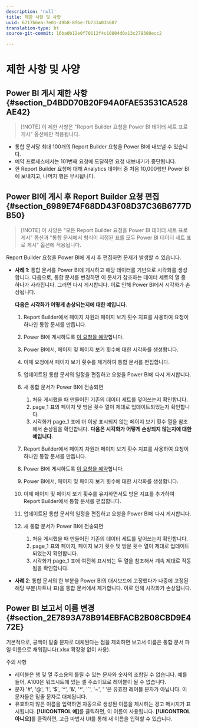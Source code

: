 ```yaml
---
description: 'null'
title: 제한 사항 및 사양
uuid: 6717b6ea-7e01-49b8-8f6e-fb733a03b687
translation-type: ht
source-git-commit: 16ba0b12e0f70112f4c10804d0a13c278388ecc2

---
```



# 제한 사항 및 사양

## Power BI 게시 제한 사항 {#section_D4BDD70B20F94A0FAE53531CA528AE42}

> [!NOTE] 이 제한 사항은 &quot;Report Builder 요청을 Power BI 데이터 세트 표로 게시&quot; 옵션에만 적용됩니다.

* 통합 문서당 최대 100개의 Report Builder 요청을 Power BI에 내보낼 수 있습니다.
* 예약 프로세스에서는 101번째 요청에 도달하면 요청 내보내기가 중단됩니다.
* 한 Report Builder 요청에 대해 Analytics 데이터 중 처음 10,000행만 Power BI에 보내지고, 나머지 행은 무시됩니다.

## Power BI에 게시 후 Report Builder 요청 편집 {#section_6989E74F68DD43F08D37C36B6777DB50}

> [!NOTE] 이 사양은 &quot;모든 Report Builder 요청을 Power BI 데이터 세트 표로 게시&quot; 옵션과 &quot;통합 문서에서 형식이 지정된 표를 모두 Power BI 데이터 세트 표로 게시&quot; 옵션에 적용됩니다.

Report Builder 요청을 Power BI에 게시 후 편집하면 문제가 발생할 수 있습니다.

* **사례 1**: 통합 문서를 Power BI에 게시하고 해당 데이터를 기반으로 시각화를 생성합니다. 다음으로, 통합 문서를 변경하면 이 문서가 참조하는 데이터 세트의 열 중 하나가 사라집니다. 그러면 다시 게시합니다. 이로 인해 Power BI에서 시각화가 손상됩니다.

   **다음은 시각화가 어떻게 손상되는지에 대한 예입니다.**

   1. Report Builder에서 페이지 차원과 페이지 보기 횟수 지표를 사용하여 요청이 하나인 통합 문서를 만듭니다.
   1. Power BI에 게시하도록 [이 요청을 예약](/help/analyze/report-builder/whats-new-arb.md#rb-5-5-section)합니다.
   1. Power BI에서, 페이지 및 페이지 보기 횟수에 대한 시각화를 생성합니다.
   1. 이제 요청에서 페이지 보기 횟수를 제거하여 통합 문서를 편집합니다.
   1. 업데이트된 통합 문서의 일정을 편집하고 요청을 Power BI에 다시 게시합니다.
   1. 새 통합 문서가 Power BI에 전송되면

      1. 처음 게시했을 때 만들어진 기존의 데이터 세트를 덮어쓰는지 확인합니다.
      1. page_1 표의 페이지 및 방문 횟수 열이 제대로 업데이트되었는지 확인합니다.
      1. 시각화가 page_1 표에 더 이상 표시되지 않는 페이지 보기 횟수 열을 참조해서 손상됨을 확인합니다.
   **다음은 시각화가 어떻게 손상되지 않는지에 대한 예입니다.**

   1. Report Builder에서 페이지 차원과 페이지 보기 횟수 지표를 사용하여 요청이 하나인 통합 문서를 만듭니다.
   1. Power BI에 게시하도록 [이 요청을 예약](/help/analyze/report-builder/whats-new-arb.md#rb-5-5-section)합니다.
   1. Power BI에서, 페이지 및 페이지 보기 횟수에 대한 시각화를 생성합니다.
   1. 이제 페이지 및 페이지 보기 횟수를 유지하면서도 방문 지표를 추가하여 Report Builder에서 통합 문서를 편집합니다.
   1. 업데이트된 통합 문서의 일정을 편집하고 요청을 Power BI에 다시 게시합니다.
   1. 새 통합 문서가 Power BI에 전송되면

      1. 처음 게시했을 때 만들어진 기존의 데이터 세트를 덮어쓰는지 확인합니다.
      1. page_1 표의 페이지, 페이지 보기 횟수 및 방문 횟수 열이 제대로 업데이트되었는지 확인합니다.
      1. 시각화가 page_1 표에 여전히 표시되는 두 열을 참조해서 계속 제대로 작동됨을 확인합니다.


* **사례 2**: 통합 문서의 한 부분을 Power BI의 대시보드에 고정했다가 나중에 고정된 해당 부분(차트나 표)을 통합 문서에서 제거합니다. 이로 인해 시각화가 손상됩니다.

## Power BI 보고서 이름 변경 {#section_2E7893A78B914EBFACB2B08CBD9E472E}

기본적으로, 공백이 밑줄 문자로 대체된다는 점을 제외하면 보고서 이름은 통합 문서 파일 이름으로 채워집니다(.xlsx 확장명 없이 사용).

주의 사항

* 레이블은 행 및 열 주소용의 틀릴 수 있는 문자와 숫자의 조합일 수 없습니다. 예를 들어, A100은 워크시트에 있는 셀 주소이므로 레이블이 될 수 없습니다.
* 문자 &#39;#&#39;, &#39;@&#39;, &#39;!&#39;, &#39;$&#39;, &#39;^&#39;, &#39;&amp;&#39;, &#39;*&#39;, &#39;`&#39;, &#39;~&#39;, &#39; &#39;은 유효한 레이블 문자가 아닙니다. 이 문자들은 밑줄 문자로 대체됩니다.
* 유효하지 않은 이름을 입력하면 자동으로 생성된 이름을 제시하는 경고 메시지가 표시됩니다. **[!UICONTROL 예]**&#x200B;를 클릭하면, 이 이름이 사용됩니다. **[!UICONTROL 아니요]**&#x200B;를 클릭하면, 고급 마법사 UI를 통해 새 이름을 입력할 수 있습니다.

